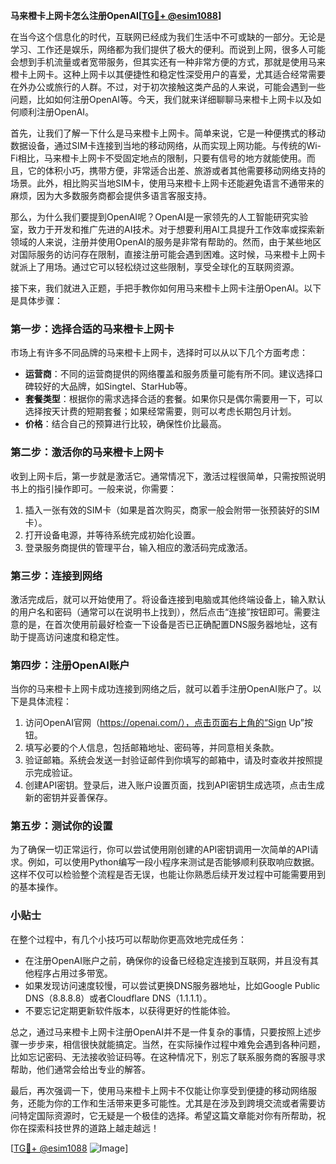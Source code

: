 **马来橙卡上网卡怎么注册OpenAI[[TG💪+ @esim1088](https://t.me/s/esim1088)]**

在当今这个信息化的时代，互联网已经成为我们生活中不可或缺的一部分。无论是学习、工作还是娱乐，网络都为我们提供了极大的便利。而说到上网，很多人可能会想到手机流量或者宽带服务，但其实还有一种非常方便的方式，那就是使用马来橙卡上网卡。这种上网卡以其便捷性和稳定性深受用户的喜爱，尤其适合经常需要在外办公或旅行的人群。不过，对于初次接触这类产品的人来说，可能会遇到一些问题，比如如何注册OpenAI等。今天，我们就来详细聊聊马来橙卡上网卡以及如何顺利注册OpenAI。

首先，让我们了解一下什么是马来橙卡上网卡。简单来说，它是一种便携式的移动数据设备，通过SIM卡连接到当地的移动网络，从而实现上网功能。与传统的Wi-Fi相比，马来橙卡上网卡不受固定地点的限制，只要有信号的地方就能使用。而且，它的体积小巧，携带方便，非常适合出差、旅游或者其他需要移动网络支持的场景。此外，相比购买当地SIM卡，使用马来橙卡上网卡还能避免语言不通带来的麻烦，因为大多数服务商都会提供多语言客服支持。

那么，为什么我们要提到OpenAI呢？OpenAI是一家领先的人工智能研究实验室，致力于开发和推广先进的AI技术。对于想要利用AI工具提升工作效率或探索新领域的人来说，注册并使用OpenAI的服务是非常有帮助的。然而，由于某些地区对国际服务的访问存在限制，直接注册可能会遇到困难。这时候，马来橙卡上网卡就派上了用场。通过它可以轻松绕过这些限制，享受全球化的互联网资源。

接下来，我们就进入正题，手把手教你如何用马来橙卡上网卡注册OpenAI。以下是具体步骤：

### 第一步：选择合适的马来橙卡上网卡

市场上有许多不同品牌的马来橙卡上网卡，选择时可以从以下几个方面考虑：
- **运营商**：不同的运营商提供的网络覆盖和服务质量可能有所不同。建议选择口碑较好的大品牌，如Singtel、StarHub等。
- **套餐类型**：根据你的需求选择合适的套餐。如果你只是偶尔需要用一下，可以选择按天计费的短期套餐；如果经常需要，则可以考虑长期包月计划。
- **价格**：结合自己的预算进行比较，确保性价比最高。

### 第二步：激活你的马来橙卡上网卡

收到上网卡后，第一步就是激活它。通常情况下，激活过程很简单，只需按照说明书上的指引操作即可。一般来说，你需要：
1. 插入一张有效的SIM卡（如果是首次购买，商家一般会附带一张预装好的SIM卡）。
2. 打开设备电源，并等待系统完成初始化设置。
3. 登录服务商提供的管理平台，输入相应的激活码完成激活。

### 第三步：连接到网络

激活完成后，就可以开始使用了。将设备连接到电脑或其他终端设备上，输入默认的用户名和密码（通常可以在说明书上找到），然后点击“连接”按钮即可。需要注意的是，在首次使用前最好检查一下设备是否已正确配置DNS服务器地址，这有助于提高访问速度和稳定性。

### 第四步：注册OpenAI账户

当你的马来橙卡上网卡成功连接到网络之后，就可以着手注册OpenAI账户了。以下是具体流程：
1. 访问OpenAI官网（https://openai.com/），点击页面右上角的“Sign Up”按钮。
2. 填写必要的个人信息，包括邮箱地址、密码等，并同意相关条款。
3. 验证邮箱。系统会发送一封验证邮件到你填写的邮箱中，请及时查收并按照提示完成验证。
4. 创建API密钥。登录后，进入账户设置页面，找到API密钥生成选项，点击生成新的密钥并妥善保存。

### 第五步：测试你的设置

为了确保一切正常运行，你可以尝试使用刚创建的API密钥调用一次简单的API请求。例如，可以使用Python编写一段小程序来测试是否能够顺利获取响应数据。这样不仅可以检验整个流程是否无误，也能让你熟悉后续开发过程中可能需要用到的基本操作。

### 小贴士

在整个过程中，有几个小技巧可以帮助你更高效地完成任务：
- 在注册OpenAI账户之前，确保你的设备已经稳定连接到互联网，并且没有其他程序占用过多带宽。
- 如果发现访问速度较慢，可以尝试更换DNS服务器地址，比如Google Public DNS（8.8.8.8）或者Cloudflare DNS（1.1.1.1）。
- 不要忘记定期更新软件版本，以获得更好的性能体验。

总之，通过马来橙卡上网卡注册OpenAI并不是一件复杂的事情，只要按照上述步骤一步步来，相信很快就能搞定。当然，在实际操作过程中难免会遇到各种问题，比如忘记密码、无法接收验证码等。在这种情况下，别忘了联系服务商的客服寻求帮助，他们通常会给出专业的解答。

最后，再次强调一下，使用马来橙卡上网卡不仅能让你享受到便捷的移动网络服务，还能为你的工作和生活带来更多可能性。尤其是在涉及到跨境交流或者需要访问特定国际资源时，它无疑是一个极佳的选择。希望这篇文章能对你有所帮助，祝你在探索科技世界的道路上越走越远！

[[TG💪+ @esim1088](https://t.me/s/esim1088) ![Image](https://i.postimg.cc/4NQfJmqS/Snipaste-2025-05-13-00-14-12.png)]